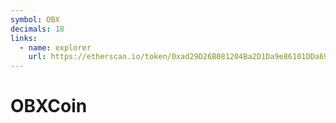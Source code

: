 ```yaml
---
symbol: OBX
decimals: 18
links:
  - name: explorer
    url: https://etherscan.io/token/0xad29D26B081204Ba2D1Da9e86101DDa69ec835D5
---
```


# OBXCoin
